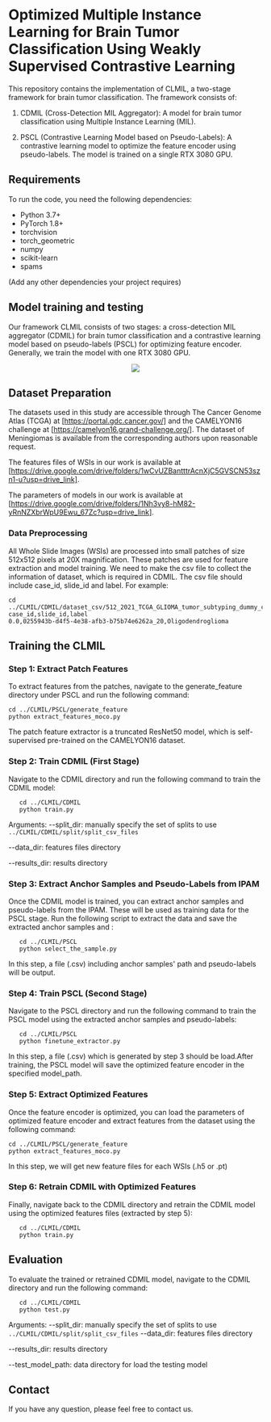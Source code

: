 # Optimized Multiple Instance Learning for Brain Tumor Classification Using Weakly Supervised Contrastive Learning
This repository contains the implementation of CLMIL, a two-stage framework for brain tumor classification. The framework consists of:

1. CDMIL (Cross-Detection MIL Aggregator): A model for brain tumor classification using Multiple Instance Learning (MIL).

2. PSCL (Contrastive Learning Model based on Pseudo-Labels): A contrastive learning model to optimize the feature encoder using pseudo-labels.
The model is trained on a single RTX 3080 GPU.
## Requirements
To run the code, you need the following dependencies:
- Python 3.7+
- PyTorch 1.8+
- torchvision
- torch_geometric
- numpy
- scikit-learn
- spams

(Add any other dependencies your project requires)
 
## Model training and testing
Our framework CLMIL consists of two stages: a cross-detection MIL aggregator (CDMIL) for brain tumor classification and a contrastive learning model based on pseudo-labels (PSCL) for optimizing feature encoder. Generally, we train the model with one RTX 3080 GPU. 
<div align="center">
  <img src="figures/fig1.png">
</div>

## Dataset Preparation
The datasets used in this study are accessible through The Cancer Genome Atlas (TCGA) at [https://portal.gdc.cancer.gov/]  and the CAMELYON16 challenge at [https://camelyon16.grand-challenge.org/]. The dataset of Meningiomas is available from the corresponding authors upon reasonable request.

The features files of WSIs in our work is available at [https://drive.google.com/drive/folders/1wCvUZBantttrAcnXjC5GVSCN53szn1-u?usp=drive_link].

The parameters of models in our work is available at [https://drive.google.com/drive/folders/1Nh3vy8-hM82-yRnNZXbrWpU9Ewu_67Zc?usp=drive_link].
  ### Data Preprocessing
All Whole Slide Images (WSIs) are processed into small patches of size 512x512 pixels at 20X magnification. These patches are used for feature extraction and model training. 
We need to make the csv file to collect the information of dataset, which is required in CDMIL. The csv file should include case_id, slide_id and label.
For example:
```
cd ../CLMIL/CDMIL/dataset_csv/512_2021_TCGA_GLIOMA_tumor_subtyping_dummy_clean.csv
case_id,slide_id,label
0.0,0255943b-d4f5-4e38-afb3-b75b74e6262a_20,Oligodendroglioma
```

## Training the CLMIL
### Step 1: Extract Patch Features
To extract features from the patches, navigate to the generate_feature directory under PSCL and run the following command:
```
cd ../CLMIL/PSCL/generate_feature
python extract_features_moco.py
```

The patch feature extractor is a truncated ResNet50 model, which is self-supervised pre-trained on the CAMELYON16 dataset. 
### Step 2: Train CDMIL (First Stage)
Navigate to the CDMIL directory and run the following command to train the CDMIL model:
```
   cd ../CLMIL/CDMIL
   python train.py
```

Arguments:
--split_dir: manually specify the set of splits to use
```../CLMIL/CDMIL/split/split_csv_files``` 

--data_dir: features files directory

--results_dir: results directory
### Step 3: Extract Anchor Samples and Pseudo-Labels from IPAM
Once the CDMIL model is trained, you can extract anchor samples and pseudo-labels from the IPAM. These will be used as training data for the PSCL stage. Run the following script to extract the data and save the extracted anchor samples and :
```
   cd ../CLMIL/PSCL
   python select_the_sample.py
```

In this step, a file (.csv) including anchor samples' path and pseudo-labels will be output.
### Step 4: Train PSCL (Second Stage)
Navigate to the PSCL directory and run the following command to train the PSCL model using the extracted anchor samples and pseudo-labels:
```
   cd ../CLMIL/PSCL
   python finetune_extractor.py
```

In this step, a file (.csv) which is generated by step 3 should be load.After training, the PSCL model will save the optimized feature encoder in the specified model_path.
### Step 5: Extract Optimized Features
Once the feature encoder is optimized, you can load the parameters of optimized feature encoder and extract features from the dataset using the following command:
```
cd ../CLMIL/PSCL/generate_feature
python extract_features_moco.py
```

In this step, we will get new feature files for each WSIs (.h5 or .pt)
### Step 6: Retrain CDMIL with Optimized Features
Finally, navigate back to the CDMIL directory and retrain the CDMIL model using the optimized features files (extracted by step 5):
```
   cd ../CLMIL/CDMIL
   python train.py
```
## Evaluation
To evaluate the trained or retrained CDMIL model, navigate to the CDMIL directory and run the following command:
```
   cd ../CLMIL/CDMIL
   python test.py
```
Arguments:
--split_dir: manually specify the set of splits to use
```../CLMIL/CDMIL/split/split_csv_files``` 
--data_dir: features files directory

--results_dir: results directory

--test_model_path: data directory for load the testing model

## Contact
If you have any question, please feel free to contact us. 
